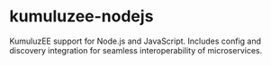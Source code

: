 # kumuluzee-nodejs
KumuluzEE support for Node.js and JavaScript. Includes config and discovery integration for seamless interoperability of microservices.
